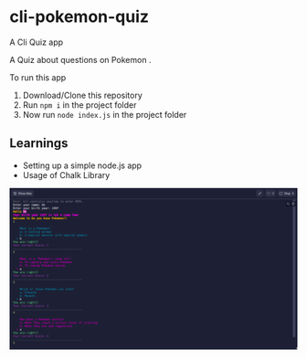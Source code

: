 # cli-pokemon-quiz

A Cli Quiz app

A Quiz about questions on Pokemon .

To run this app

1. Download/Clone this repository
2. Run `npm i` in the project folder 
3. Now run `node index.js` in the project folder

## Learnings

- Setting up a simple node.js app
- Usage of Chalk Library

![Screenshot](mark2.png?raw=true)
